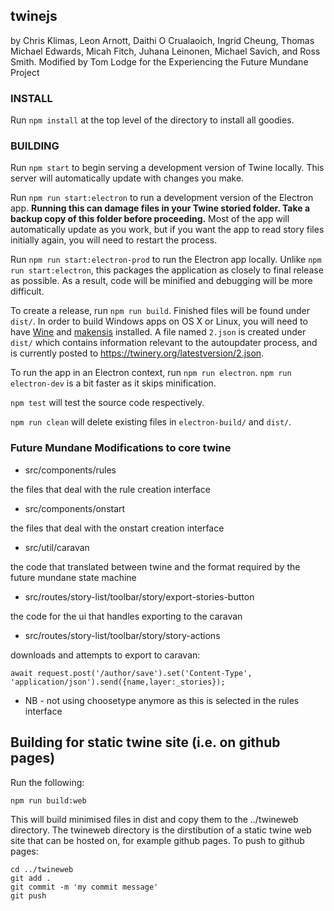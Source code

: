 ## twinejs

by Chris Klimas, Leon Arnott, Daithi O Crualaoich, Ingrid Cheung, Thomas Michael
Edwards, Micah Fitch, Juhana Leinonen, Michael Savich, and Ross Smith.  Modified by
Tom Lodge for the Experiencing the Future Mundane Project

### INSTALL

Run `npm install` at the top level of the directory to install all goodies.

### BUILDING

Run `npm start` to begin serving a development version of Twine locally. This
server will automatically update with changes you make.

Run `npm run start:electron` to run a development version of the Electron app.
**Running this can damage files in your Twine storied folder. Take a backup copy
of this folder before proceeding.** Most of the app will automatically update as
you work, but if you want the app to read story files initially again, you will
need to restart the process.

Run `npm run start:electron-prod` to run the Electron app locally. Unlike `npm
run start:electron`, this packages the application as closely to final release
as possible. As a result, code will be minified and debugging will be more
difficult.

To create a release, run `npm run build`. Finished files will be found under
`dist/`. In order to build Windows apps on OS X or Linux, you will need to have
[Wine](https://www.winehq.org/) and [makensis](http://nsis.sourceforge.net/)
installed. A file named `2.json` is created under `dist/` which contains
information relevant to the autoupdater process, and is currently posted to
https://twinery.org/latestversion/2.json.

To run the app in an Electron context, run `npm run electron`. `npm run
electron-dev` is a bit faster as it skips minification.

`npm test` will test the source code respectively.

`npm run clean` will delete existing files in `electron-build/` and `dist/`.

### Future Mundane Modifications to core twine

* src/components/rules 

the files that deal with the rule creation interface

* src/components/onstart 

the files that deal with the onstart creation interface

* src/util/caravan 

the code that translated between twine and the format required by the future mundane state machine

* src/routes/story-list/toolbar/story/export-stories-button 

the code for the ui that handles exporting to the caravan

* src/routes/story-list/toolbar/story/story-actions

downloads and attempts to export to caravan: 
            
```await request.post('/author/save').set('Content-Type', 'application/json').send({name,layer:_stories});```

* NB - not using choosetype anymore as this is selected in the rules interface 

## Building for static twine site (i.e. on github pages)

Run the following:

```
npm run build:web
```

This will build minimised files in dist and copy them to the ../twineweb directory.  The twineweb directory is the dirstibution of a static twine web site that can be hosted on, for example github pages.  To push to github pages:

```
cd ../twineweb
git add .
git commit -m 'my commit message'
git push
```
